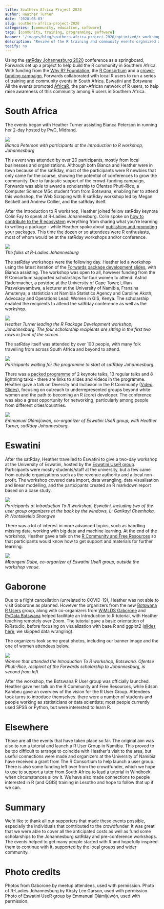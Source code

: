 ```yaml
---
title: Southern Africa Project 2020
author: Heather Turner
date: '2020-05-03'
slug: southern-africa-project-2020
categories: [community, education, software]
tags: [community, training, programming, software]
banner: '/images/blog/southern-africa-project-2020/optimized/r_workshop_participants_gaborone.jpg'
description: 'Review of the R training and community events organized as part of the Forwards Southern Africa Project 2020, in South Africa, Eswatini and Botswana.'
tocify: no
---
```


Using the [satRday Johannesburg 2020](https://joburg2020.satrdays.org/) 
conference as a springboard, Forwards set up a project to help build the 
R community in Southern Africa. With funding from the [Why R? Foundation](http://whyr.pl/foundation/), 
the [R Consortium](https://www.r-consortium.org/) and 
a [crowd-funding campaign](https://www.crowdfunder.co.uk/forwards-southern-africa-project-2020), 
Forwards collaborated with local R users to run a 
series of training and community events in South Africa, Eswatini and 
Botswana. All the events promoted [AfricaR](https://twitter.com/AfricaRUsers), 
the pan-African network of R users, to help raise awareness of this community 
among R users in Southern Africa.

# South Africa

The events began with Heather Turner assisting Bianca Peterson in running her 2-day hosted by PwC, Midrand.

![](/images/blog/southern-africa-project-2020/optimized/intro_to_r_joburg.jpg)
*<br/>Bianca Peterson with participants at the Introduction to R workshop, Johannesburg*

This event was attended by over 20 participants, mostly from local businesses 
and organizations. Although both Bianca and Heather were in town because of the 
satRday, most of the participants were R newbies that only came for the course, 
showing the potential of conferences to grow the community. Due to fantastic 
support of the crowd-funding campaign, Forwards was able to award a scholarship 
to Ofentse Phuti-Rice, a Computer Science MSc student from from Botswana, 
enabling her to attend this workshop, the Web Scraping with R satRday workshop 
led by Megan Beckett and Andrew Collier, and the satRday itself.

After the Introduction to R workshop, Heather joined fellow satRday keynote 
Colin Fay to speak at R-Ladies Johannesburg. Colin spoke on [how to contribute to the R ecosystem](https://speakerdeck.com/colinfay/contributing-to-the-r-ecosystem-0611f5a1-2d6e-4d19-951d-3181906ad61e) everything from sharing what you're learning to writing a package - while Heather spoke about [publishing and promoting your packages](https://www.heatherturner.net/talks/publishing-and-promoting-r-packages). 
This time the dozen or so attendees were R enthusiasts, most of whom would be 
at the satRday workshops and/or conference.

![](/images/blog/southern-africa-project-2020/optimized/r-ladies-jozi.jpg)
*<br/>The folks at R-Ladies Johannesburg*

The satRday workshops were the following day. Heather led a workshop using the 
latest iteration of the [Forwards package development slides](https://forwards.github.io/edu/workshops/full_day_pkg_dev/), with 
Bianca assisting. The workshop was open to all, however funding from the R 
Consortium supported scholarships for four women to attend: Astrid Radermacher, 
a postdoc at the University of Cape Town; Lillian Pazvakawambwa, a lecturer at the University of Namibia, Fransina Amutenya, a statistician at 
Namibia Statistics Agency and Caroline Akoth, Advocacy and Operations Lead, Women in GIS, Kenya. The scholarship enabled the recipients to attend the satRday conference 
as well as the workshop.

![](/images/blog/southern-africa-project-2020/optimized/package_dev_joburg.jpg)
*<br/>Heather Turner leading the R Package Development workshop, Johannesburg. The four scholarship recipients are sitting in the first two rows in front of the screen.*

The satRday itself was attended by over 100 people, with many folk travelling 
from across South Africa and beyond to attend. 

![](/images/blog/southern-africa-project-2020/optimized/satrday_joburg.jpg)
*<br/>Participants waiting for the programme to start at satRday Johannesburg.*

There was a [packed programme](https://joburg2020.satrdays.org/#programme) 
of 2 keynote talks, 13 regular talks and 8 lightning talks - there are links 
to slides and videos in the programme. Heather gave a 
talk on Diversity and Inclusion in the R Community ([Video](https://www.youtube.com/watch?v=n2_xhiO4rTY), [Slides](https://www.heatherturner.net/talks/satrdayjoburg2020/)), 
focusing on outreach to underrepresented groups beyond white women and the 
path to becoming an R (core) developer. The conference was also a great 
opportunity for networking, particularly among people from different 
cities/countries.

![](/images/blog/southern-africa-project-2020/optimized/emmanuel_and_heather.jpg)
*<br/>Emmanuel Ọlámíjùwọ́n, co-organizer of Eswatini UseR group, with Heather Turner, satRday Johannesburg.*

# Eswatini

After the satRday, Heather travelled to Eswatini to give a two-day workshop at 
the University of Eswatini, hosted by the [Eswatini UseR group](https://twitter.com/EswatiniUseR). Participants were mostly 
students/staff at the university, but a few came from outside organizations 
such as the revenue authority and a local non-profit. The workshop covered data 
import, data wrangling, data visualisation and linear modelling, and the 
participants created an R markdown report based on a case study.

![](/images/blog/southern-africa-project-2020/optimized/eswatini_workshop.jpg)
*<br/>Participants at Introduction To R workshop, Eswatini, including two of the user group organizers at the back by the windows, L: Garikayi Chemhaka, R: Nontsikelelo Shongwe*

There was a lot of interest in more advanced topics, such as 
handling missing data, working with big data and machine learning. At the end 
of the workshop, Heather gave a talk on the 
[R Community and Free Resources](https://www.heatherturner.net/talks/r-community) so that 
participants would know how to get support and materials for further learning.

![](/images/blog/southern-africa-project-2020/optimized/mbongeni_dubi.jpg)
*<br/>Mbongeni Dube, co-organizer of Eswatini UseR group, outside the workshop venue.*

# Gaborone

Due to a flight cancellation (unrelated to COVID-19), Heather was not able 
to visit Gaborone as planned. However the  organizers from the new 
[Botswana R Users](https://www.meetup.com/Botswana-R-Users/) group, along with 
co-organizers from [WiMLDS Gaborone](https://twitter.com/WiMLDS_Gaborone) and 
[PyData Botswana](https://twitter.com/PydataBW) helped facilitate an 
Introduction to R tutorial, with Heather teaching remotely over Zoom. The 
tutorial gave a basic orientation of R/Rstudio, before focusing on 
visualization with base R and ggplot2 
([slides here](https://www.heatherturner.net/teaching/intro-to-r/), 
we skipped data wrangling).

The organizers took some great photos, including our banner image and the one 
of women attendees below.

![](/images/blog/southern-africa-project-2020/optimized/women_botswana.jpg)
*<br/>Women that attended the Introduction To R workshop, Botswana. Ofentse Phuti-Rice, recipient of the Forwards scholarship to Johannesburg, is second from left.*

After the workshop, the Botswana R User group was officially launched. Heather 
gave her talk on the R Community anf Free Resources, while Edson Kambeu gave 
an overview of the vision for the R User Group. Attendees took turns to 
introduce themselves: there were a number of students and people working as 
statisticians or data scientists; most people currently used SPSS or 
Python, but were interested to learn R. 

# Elsewhere

Those are all the events that have taken place so far. The original aim was 
also to run a tutorial and launch a R User Group in Namibia. This proved to 
be too difficult to arrange to coincide with Heather's visit to the area, but 
useful connections were made and organizers at the University of Namibia have 
received a grant from The R Consortium to help launch a user group. There is 
also some funding left over from the crowdfunder, which we hope to use to 
support a tutor from South Africa to lead a tutorial in Windhoek, when 
circumstances allow it. We have also made connections to people interested in 
R (and QGIS) training in Lesotho and hope to follow that up if we can.

# Summary

We'd like to thank all our supporters that made these events possible, 
especially the individuals that contributed to the crowdfunder. It was great 
that we were able to cover all the anticipated costs as well as fund some 
scholarships to the Johannesburg satRday and pre-conference workshops. 
The events helped to get many people started with R and hopefully inspired 
them to continue with it, supported by the local groups and wider community.

# Photo credits

Photos from Gaborone by meetup attendees, used with permission.
Photo of R-Ladies Johannesburg by Kirsty Lee Garson, used with permission.
Photo of Eswatini UseR group by Emmanual Ọlámíjùwọ́n, used with permission.